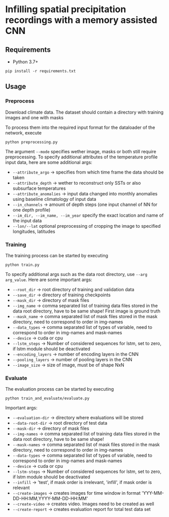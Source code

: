 # Infilling spatial precipitation recordings with a memory assisted CNN

## Requirements
- Python 3.7+

```
pip install -r requirements.txt
```

## Usage

### Preprocess 
Download climate data. The dataset should contain a directory with training images and one with masks

To process them into the required input format for the dataloader of the network, execute

`python preprocessing.py`

The argument `--mode` specifies wether image, masks or both still require preprocessing. To specify additional attributes of the temperature profile input data, here are some additional args:

- `--attribute_argo` -> specifies from which time frame the data should be taken
- `--attribute_depth` -> wether to reconstruct only SSTs or also subsurface temperatures
- `--attribute_anomalies` -> input data changed into monthly anomalies using baseline climatology of input data
- `--in_channels` -> amount of depth steps (one input channel of NN for one depth profile)
- `--im_dir, --im_name, --im_year` specify the exact location and name of the input data
- `--lon/--lat` optional preprocessing of cropping the image to specified longitudes, latitudes



### Training
The training process can be started by executing 

`python train.py`

To specify additional args such as the data root directory, use `--arg arg_value`.
Here are some important args:
- `--root_dir` -> root directory of training and validation data
- `--save_dir` -> directory of training checkpoints
- `--mask_dir` -> directory of mask files
- `--img_name` -> comma separated list of training data files stored in the data root directory, have to be same shape! First image is ground truth
- `--mask_name` -> comma separated list of mask files stored in the mask directory, need to correspond to order in img-names
- `--data_types` -> comma separated list of types of variable, need to correspond to order in img-names and mask-names
- `--device` -> cuda or cpu
- `--lstm_steps` -> Number of considered sequences for lstm, set to zero, if lstm module should be deactivated
- `--encoding_layers` -> number of encoding layers in the CNN
- `--pooling_layers` -> number of pooling layers in the CNN
- `--image_size` -> size of image, must be of shape NxN

### Evaluate
The evaluation process can be started by executing

`python train_and_evaluate/evaluate.py`

Important args:
- `--evaluation-dir` -> directory where evaluations will be stored
- `--data-root-dir` -> root directory of test data
- `--mask-dir` -> directory of mask files
- `--img-names` -> comma separated list of training data files stored in the data root directory, have to be same shape!
- `--mask-names` -> comma separated list of mask files stored in the mask directory, need to correspond to order in img-names
- `--data-types` -> comma separated list of types of variable, need to correspond to order in img-names and mask-names
- `--device` -> cuda or cpu
- `--lstm-steps` -> Number of considered sequences for lstm, set to zero, if lstm module should be deactivated
- `--infill` -> 'test', if mask order is irrelevant, 'infill', if mask order is relevant
- `--create-images` -> creates images for time window in format 'YYY-MM-DD-HH:MM,YYYY-MM-DD-HH:MM'
- `--create-video` -> creates video. Images need to be created as well
- `--create-report` -> creates evaluation report for total test data set
